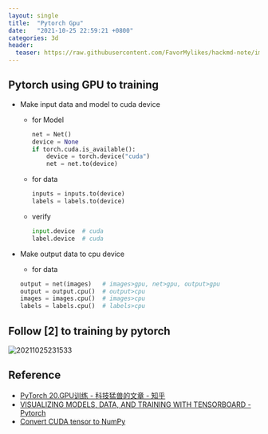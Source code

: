 ```yaml
---
layout: single
title:  "Pytorch Gpu"
date:   "2021-10-25 22:59:21 +0800"
categories: 3d
header:
  teaser: https://raw.githubusercontent.com/FavorMylikes/hackmd-note/img/img20211025231533.png
---
```


## Pytorch using GPU to training

- Make input data and model to cuda device
  - for Model

    ```python
    net = Net()
    device = None
    if torch.cuda.is_available():
        device = torch.device("cuda")
        net = net.to(device)
    ```

  - for data

    ```python
    inputs = inputs.to(device)
    labels = labels.to(device)
    ```

  - verify

    ```python
    input.device  # cuda
    label.device  # cuda
    ```

- Make output data to cpu device
  - for data
  
  ```python
  output = net(images)   # images>gpu, net>gpu, output>gpu
  output = output.cpu()  # output>cpu
  images = images.cpu()  # images>cpu
  labels = labels.cpu()  # labels>cpu
  ```

## Follow [2] to training by pytorch

<img src="https://raw.githubusercontent.com/FavorMylikes/hackmd-note/img/img20211025231533.png" alt="20211025231533"/>

## Reference

- [PyTorch 20.GPU训练 - 科技猛兽的文章 - 知乎](https://zhuanlan.zhihu.com/p/158375254)
- [VISUALIZING MODELS, DATA, AND TRAINING WITH TENSORBOARD - Pytorch](https://pytorch.org/tutorials/intermediate/tensorboard_tutorial.html)
- [Convert CUDA tensor to NumPy](https://stackoverflow.com/questions/57832423/convert-cuda-tensor-to-numpy)